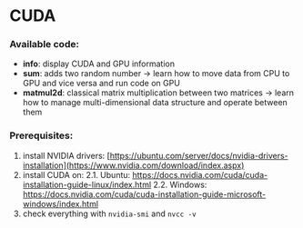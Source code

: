 # CUDA

### Available code:
- **info**: display CUDA and GPU information
- **sum**: adds two random number -> learn how to move data from CPU to GPU and vice versa and run code on GPU
- **matmul2d**: classical matrix multiplication between two matrices -> learn how to manage multi-dimensional data structure and operate between them

### Prerequisites:
1. install NVIDIA drivers: [https://ubuntu.com/server/docs/nvidia-drivers-installation](https://www.nvidia.com/download/index.aspx)
2. install CUDA on:
   2.1. Ubuntu: https://docs.nvidia.com/cuda/cuda-installation-guide-linux/index.html
   2.2. Windows: https://docs.nvidia.com/cuda/cuda-installation-guide-microsoft-windows/index.html
4. check everything with ```nvidia-smi``` and ```nvcc -v```
